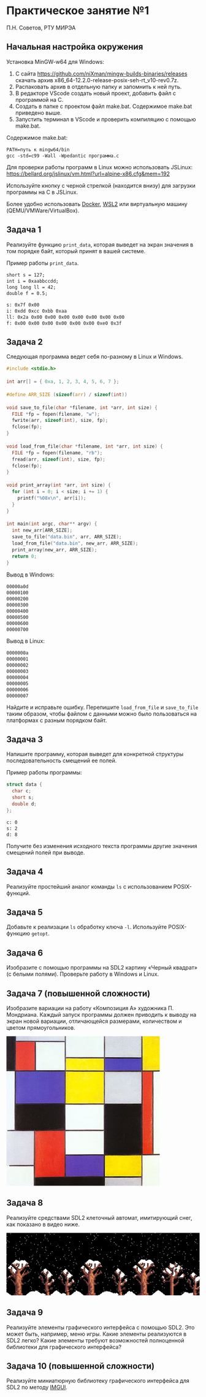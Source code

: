 # Практическое занятие №1

П.Н. Советов, РТУ МИРЭА

## Начальная настройка окружения

Установка MinGW-w64 для Windows:

1. С сайта https://github.com/niXman/mingw-builds-binaries/releases скачать архив x86_64-12.2.0-release-posix-seh-rt_v10-rev0.7z.
2. Распаковать архив в отдельную папку и запомнить к ней путь.
3. В редакторе VSсode создать новый проект, добавить файл с программой на C.
4. Создать в папке с проектом файл make.bat. Содержимое make.bat приведено выше.
5. Запустить терминал в VScode и проверить компиляцию с помощью make.bat.

Содержимое make.bat:

```
PATH=путь к mingw64/bin
gcc -std=c99 -Wall -Wpedantic программа.c
```

Для проверки работы программ в Linux можно использовать JSLinux: https://bellard.org/jslinux/vm.html?url=alpine-x86.cfg&mem=192

Используйте кнопку с черной стрелкой (находится внизу) для загрузки программы на C в JSLinux.

Более удобно использовать [Docker](https://docs.docker.com/desktop/install/windows-install/), [WSL2](https://docs.microsoft.com/ru-ru/windows/wsl/install) или виртуальную машину (QEMU/VMWare/VirtualBox).

## Задача 1

Реализуйте функцию `print_data`, которая выведет на экран значения в том порядке байт, который принят в вашей системе.

Пример работы `print_data`.

```
short s = 127;
int i = 0xaabbccdd;
long long ll = 42;
double f = 0.5;
```

```
s: 0x7f 0x00 
i: 0xdd 0xcc 0xbb 0xaa 
ll: 0x2a 0x00 0x00 0x00 0x00 0x00 0x00 0x00 
f: 0x00 0x00 0x00 0x00 0x00 0x00 0xe0 0x3f 
```

## Задача 2

Следующая программа ведет себя по-разному в Linux и Windows.

```C
#include <stdio.h>

int arr[] = { 0xa, 1, 2, 3, 4, 5, 6, 7 };

#define ARR_SIZE (sizeof(arr) / sizeof(int))

void save_to_file(char *filename, int *arr, int size) {
  FILE *fp = fopen(filename, "w");
  fwrite(arr, sizeof(int), size, fp);
  fclose(fp);
}

void load_from_file(char *filename, int *arr, int size) {
  FILE *fp = fopen(filename, "rb");
  fread(arr, sizeof(int), size, fp);
  fclose(fp);
}

void print_array(int *arr, int size) {
  for (int i = 0; i < size; i += 1) {
    printf("%08x\n", arr[i]);
  }
}

int main(int argc, char** argv) {
  int new_arr[ARR_SIZE];
  save_to_file("data.bin", arr, ARR_SIZE);
  load_from_file("data.bin", new_arr, ARR_SIZE);
  print_array(new_arr, ARR_SIZE);
  return 0;
}
```

Вывод в Windows:

```
00000a0d
00000100
00000200
00000300
00000400
00000500
00000600
00000700
```

Вывод в Linux:

```
0000000a
00000001
00000002
00000003
00000004
00000005
00000006
00000007
```

Найдите и исправьте ошибку. Перепишите `load_from_file` и `save_to_file` таким образом, чтобы файлом с данными можно было пользоваться на платформах с разным порядком байт.

## Задача 3

Напишите программу, которая выведет для конкретной структуры последовательность смещений ее полей.

Пример работы программы:

```C
struct data {
  char c;
  short s;
  double d;
};
```

```
c: 0
s: 2
d: 8
```

Получите без изменения исходного текста программы другие значения смещений полей при выводе.

## Задача 4

Реализуйте простейший аналог команды `ls` с использованием POSIX-функций.

## Задача 5

Добавьте к реализации `ls` обработку ключа `-l`. Используйте POSIX-функцию `getopt`.

## Задача 6

Изобразите с помощью программы на SDL2 картину «Черный квадрат» (с белыми полями). Проверьте работу в Windows и Linux.

## Задача 7 (повышенной сложности)

Изобразите вариации на работу «Композиция А» художника П. Мондриана. Каждый запуск программы должен приводить к выводу на экран новой вариации, отличающейся размерами, количеством и цветом прямоугольников.

![](images/mondrian.jpg)

## Задача 8

Реализуйте средствами SDL2 клеточный автомат, имитирующий снег, как показано в видео ниже.

![](images/snow.gif)

## Задача 9

Реализуйте элементы графического интерфейса с помощью SDL2. Это может быть, например, меню игры. Какие элементы реализуются в SDL2 легко? Какие элементы требуют возможностей полноценной библиотеки для графического интерфейса?

## Задача 10 (повышенной сложности)

Реализуйте миниатюрную библиотеку графического интерфейса для SDL2 по методу [IMGUI](http://www.cse.chalmers.se/edu/year/2011/course/TDA361/Advanced%20Computer%20Graphics/IMGUI.pdf).
